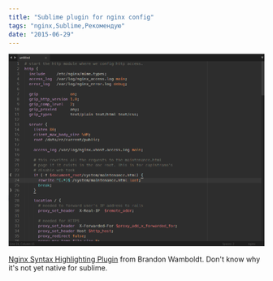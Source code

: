 ```yaml
---
title: "Sublime plugin for nginx config"
tags: "nginx,Sublime,Рекомендую"
date: "2015-06-29"
---
```


![sublime nginx](images/screenshot.png)

[Nginx Syntax Highlighting Plugin](https://github.com/brandonwamboldt/sublime-nginx) from Brandon Wamboldt. Don't know why it's not yet native for sublime.
